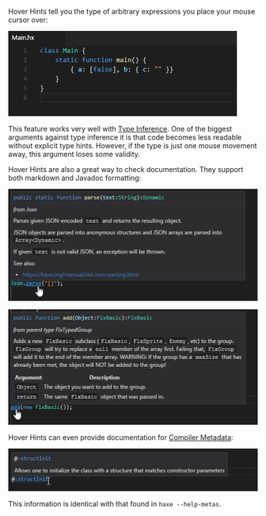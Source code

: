 Hover Hints tell you the type of arbitrary expressions you place your mouse cursor over:

![](images/hover-hints/demo.gif)

This feature works very well with [Type Inference](https://haxe.org/manual/type-system-type-inference.html). One of the biggest arguments against type inference it is that code becomes less readable without explicit type hints. However, if the type is just one mouse movement away, this argument loses some validity.

Hover Hints are also a great way to check documentation. They support both markdown and Javadoc formatting:

![](images/hover-hints/markdown_.png)

![](images/hover-hints/javadoc_.png)

Hover Hints can even provide documentation for [Compiler Metadata](https://haxe.org/manual/cr-metadata.html):

![](images/hover-hints/metadata_.png)

This information is identical with that found in `haxe --help-metas`.